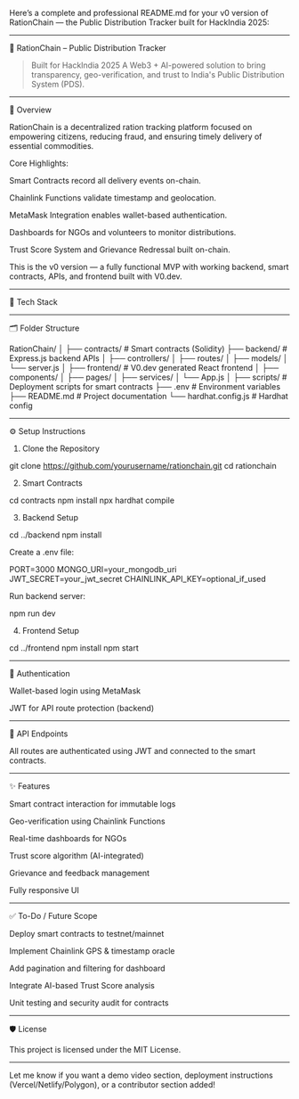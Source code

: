 Here’s a complete and professional README.md for your v0 version of RationChain — the Public Distribution Tracker built for HackIndia 2025:


---

🌾 RationChain – Public Distribution Tracker

> Built for HackIndia 2025
A Web3 + AI-powered solution to bring transparency, geo-verification, and trust to India's Public Distribution System (PDS).




---

🚀 Overview

RationChain is a decentralized ration tracking platform focused on empowering citizens, reducing fraud, and ensuring timely delivery of essential commodities.

Core Highlights:

Smart Contracts record all delivery events on-chain.

Chainlink Functions validate timestamp and geolocation.

MetaMask Integration enables wallet-based authentication.

Dashboards for NGOs and volunteers to monitor distributions.

Trust Score System and Grievance Redressal built on-chain.


This is the v0 version — a fully functional MVP with working backend, smart contracts, APIs, and frontend built with V0.dev.


---

🧱 Tech Stack


---

🗂 Folder Structure

RationChain/
│
├── contracts/              # Smart contracts (Solidity)
├── backend/                # Express.js backend APIs
│   ├── controllers/
│   ├── routes/
│   ├── models/
│   └── server.js
│
├── frontend/               # V0.dev generated React frontend
│   ├── components/
│   ├── pages/
│   ├── services/
│   └── App.js
│
├── scripts/                # Deployment scripts for smart contracts
├── .env                    # Environment variables
├── README.md               # Project documentation
└── hardhat.config.js       # Hardhat config


---

⚙ Setup Instructions

1. Clone the Repository

git clone https://github.com/yourusername/rationchain.git
cd rationchain

2. Smart Contracts

cd contracts
npm install
npx hardhat compile

3. Backend Setup

cd ../backend
npm install

Create a .env file:

PORT=3000
MONGO_URI=your_mongodb_uri
JWT_SECRET=your_jwt_secret
CHAINLINK_API_KEY=optional_if_used

Run backend server:

npm run dev

4. Frontend Setup

cd ../frontend
npm install
npm start


---

🔐 Authentication

Wallet-based login using MetaMask

JWT for API route protection (backend)



---

🧪 API Endpoints

All routes are authenticated using JWT and connected to the smart contracts.


---

✨ Features

Smart contract interaction for immutable logs

Geo-verification using Chainlink Functions

Real-time dashboards for NGOs

Trust score algorithm (AI-integrated)

Grievance and feedback management

Fully responsive UI



---

✅ To-Do / Future Scope

Deploy smart contracts to testnet/mainnet

Implement Chainlink GPS & timestamp oracle

Add pagination and filtering for dashboard

Integrate AI-based Trust Score analysis

Unit testing and security audit for contracts



---

🛡 License

This project is licensed under the MIT License.


---

Let me know if you want a demo video section,
 deployment instructions (Vercel/Netlify/Polygon), or a contributor section added!
